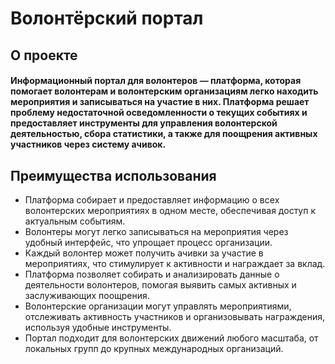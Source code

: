 # Волонтёрский портал
## О проекте
#### Информационный портал для волонтеров — платформа, которая помогает волонтерам и волонтерским организациям легко находить мероприятия и записываться на участие в них. Платформа решает проблему недостаточной осведомленности о текущих событиях и предоставляет инструменты для управления волонтерской деятельностью, сбора статистики, а также для поощрения активных участников через систему ачивок.
## Преимущества использования
+ Платформа собирает и предоставляет информацию о всех волонтерских мероприятиях в одном месте, обеспечивая доступ к актуальным событиям.
+ Волонтеры могут легко записываться на мероприятия через удобный интерфейс, что упрощает процесс организации.
+ Каждый волонтер может получить ачивки за участие в мероприятиях, что стимулирует к активности и награждает за вклад.
+ Платформа позволяет собирать и анализировать данные о деятельности волонтеров, помогая выявить самых активных и заслуживающих поощрения.
+ Волонтерские организации могут управлять мероприятиями, отслеживать активность участников и организовывать награждения, используя удобные инструменты.
+ Портал подходит для волонтерских движений любого масштаба, от локальных групп до крупных международных организаций.
